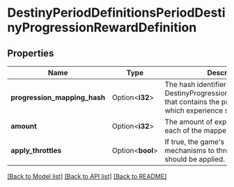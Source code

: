 # DestinyPeriodDefinitionsPeriodDestinyProgressionRewardDefinition

## Properties

Name | Type | Description | Notes
------------ | ------------- | ------------- | -------------
**progression_mapping_hash** | Option<**i32**> | The hash identifier of the DestinyProgressionMappingDefinition that contains the progressions for which experience should be applied. | [optional]
**amount** | Option<**i32**> | The amount of experience to give to each of the mapped progressions. | [optional]
**apply_throttles** | Option<**bool**> | If true, the game's internal mechanisms to throttle progression should be applied. | [optional]

[[Back to Model list]](../README.md#documentation-for-models) [[Back to API list]](../README.md#documentation-for-api-endpoints) [[Back to README]](../README.md)


